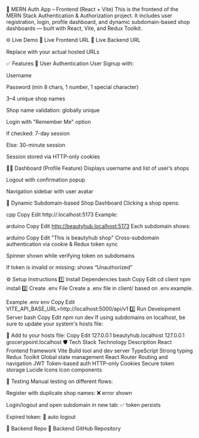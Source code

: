 🚀 MERN Auth App – Frontend (React + Vite)
This is the frontend of the MERN Stack Authentication & Authorization project. It includes user registration, login, profile dashboard, and dynamic subdomain-based shop dashboards — built with React, Vite, and Redux Toolkit.

🌐 Live Demo
🔗 Live Frontend URL
🔗 Live Backend URL

Replace with your actual hosted URLs

✅ Features
👤 User Authentication
User Signup with:

Username

Password (min 8 chars, 1 number, 1 special character)

3–4 unique shop names

Shop name validation: globally unique

Login with "Remember Me" option

If checked: 7-day session

Else: 30-minute session

Session stored via HTTP-only cookies

🧑‍💻 Dashboard (Profile Feature)
Displays username and list of user’s shops

Logout with confirmation popup

Navigation sidebar with user avatar

🏪 Dynamic Subdomain-based Shop Dashboard
Clicking a shop opens:

cpp
Copy
Edit
http://<shopname>.localhost:5173
Example:

arduino
Copy
Edit
http://beautyhub.localhost:5173
Each subdomain shows:

arduino
Copy
Edit
"This is beautyhub shop"
Cross-subdomain authentication via cookie & Redux token sync

Spinner shown while verifying token on subdomains

If token is invalid or missing: shows “Unauthorized”

⚙️ Setup Instructions
1️⃣ Install Dependencies
bash
Copy
Edit
cd client
npm install
2️⃣ Create .env File
Create a .env file in client/ based on .env.example.

Example .env
env
Copy
Edit
VITE_API_BASE_URL=http://localhost:5000/api/v1
3️⃣ Run Development Server
bash
Copy
Edit
npm run dev
If using subdomains on localhost, be sure to update your system's hosts file:

🧠 Add to your hosts file:
Copy
Edit
127.0.0.1 beautyhub.localhost
127.0.0.1 grocerypoint.localhost
🛡️ Tech Stack
Technology	Description
React	Frontend framework
Vite	Build tool and dev server
TypeScript	Strong typing
Redux Toolkit	Global state management
React Router	Routing and navigation
JWT	Token-based auth
HTTP-only Cookies	Secure token storage
Lucide Icons	Icon components

🧪 Testing
Manual testing on different flows:

Register with duplicate shop names: ❌ error shown

Login/logout and open subdomain in new tab: ✅ token persists

Expired token: 🔐 auto logout

📂 Backend Repo
🔗 Backend GitHub Repository


